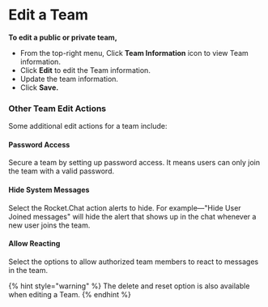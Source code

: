 # Edit a Team

**To edit a public or private team,**&#x20;

* From the top-right menu, Click **Team Information** icon to view Team information.&#x20;
* Click **Edit** to edit the Team information.&#x20;
* Update the team information.
* Click **Save.**

### Other Team Edit Actions

Some additional edit actions for a team include:

#### Password Access

Secure a team by setting up password access. It means users can only join the team with a valid password.

#### Hide System Messages

Select the Rocket.Chat action alerts to hide. For example—"Hide User Joined messages" will hide the alert that shows up in the chat whenever a new user joins the team.

#### Allow Reacting

Select the options to allow authorized team members to react to messages in the team.

{% hint style="warning" %}
The delete and reset option is also available when editing a Team.
{% endhint %}
